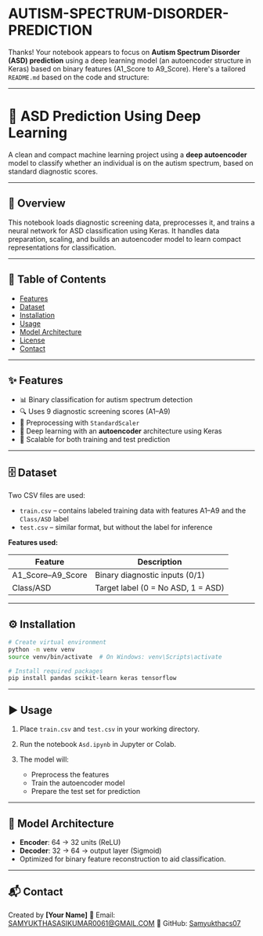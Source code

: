 # AUTISM-SPECTRUM-DISORDER-PREDICTION
Thanks! Your notebook appears to focus on **Autism Spectrum Disorder (ASD) prediction** using a deep learning model (an autoencoder structure in Keras) based on binary features (A1\_Score to A9\_Score). Here's a tailored `README.md` based on the code and structure:

---

# 🧠 ASD Prediction Using Deep Learning

A clean and compact machine learning project using a **deep autoencoder** model to classify whether an individual is on the autism spectrum, based on standard diagnostic scores.

---

## 🚀 Overview

This notebook loads diagnostic screening data, preprocesses it, and trains a neural network for ASD classification using Keras. It handles data preparation, scaling, and builds an autoencoder model to learn compact representations for classification.

---

## 📑 Table of Contents

* [Features](#features)
* [Dataset](#dataset)
* [Installation](#installation)
* [Usage](#usage)
* [Model Architecture](#model-architecture)
* [License](#license)
* [Contact](#contact)

---

## ✨ Features

* 📊 Binary classification for autism spectrum detection
* 🔍 Uses 9 diagnostic screening scores (A1–A9)
* 🔄 Preprocessing with `StandardScaler`
* 🤖 Deep learning with an **autoencoder** architecture using Keras
* 🧪 Scalable for both training and test prediction

---

## 🗄️ Dataset

Two CSV files are used:

* `train.csv` – contains labeled training data with features A1–A9 and the `Class/ASD` label
* `test.csv` – similar format, but without the label for inference

**Features used:**

| Feature             | Description                        |
| ------------------- | ---------------------------------- |
| A1\_Score–A9\_Score | Binary diagnostic inputs (0/1)     |
| Class/ASD           | Target label (0 = No ASD, 1 = ASD) |

---

## ⚙️ Installation

```bash
# Create virtual environment
python -m venv venv
source venv/bin/activate  # On Windows: venv\Scripts\activate

# Install required packages
pip install pandas scikit-learn keras tensorflow
```

---

## ▶️ Usage

1. Place `train.csv` and `test.csv` in your working directory.
2. Run the notebook `Asd.ipynb` in Jupyter or Colab.
3. The model will:

   * Preprocess the features
   * Train the autoencoder model
   * Prepare the test set for prediction

---

## 🧠 Model Architecture

* **Encoder**: 64 → 32 units (ReLU)
* **Decoder**: 32 → 64 → output layer (Sigmoid)
* Optimized for binary feature reconstruction to aid classification.


---

## 📬 Contact

Created by **\[Your Name]**
📧 Email: [SAMYUKTHASASIKUMAR0061@GMAIL.COM](mailto:SAMYUKTHASASIKUMAR0061@GMAIL.COM)
🔗 GitHub: [Samyukthacs07](https://github.com/Samyukthacs07)


